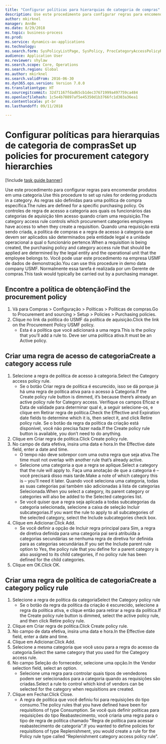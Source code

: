 ```yaml
--- 
title: "Configurar políticas para hierarquias de categoria de compras"
description: Use este procedimento para configurar regras para encomendar produtos em uma categoria.
author: mkirknel
manager: AnnBe
ms.date: 8/29/2018
ms.topic: business-process
ms.prod: 
ms.service: dynamics-ax-applications
ms.technology: 
ms.search.form: SysPolicyListPage, SysPolicy, ProcCategoryAccessPolicyRule, ProcCategoryPolicyRule, EcoResCategorySingleLookup
audience: Application User
ms.reviewer: shylaw
ms.search.scope: Core, Operations
ms.search.region: Global
ms.author: mkirknel
ms.search.validFrom: 2016-06-30
ms.dyn365.ops.version: Version 7.0.0
ms.translationtype: HT
ms.sourcegitcommit: 32d71167fdad65cb1dec37671999a497759ca484
ms.openlocfilehash: 1c5e4b70897af5e45350d1b3766fc1d303a36ea1
ms.contentlocale: pt-br
ms.lasthandoff: 09/11/2018

---
```

# <a name="set-up-policies-for-procurement-category-hierarchies"></a><span data-ttu-id="54e27-103">Configurar políticas para hierarquias de categoria de compras</span><span class="sxs-lookup"><span data-stu-id="54e27-103">Set up policies for procurement category hierarchies</span></span>

[!include [task guide banner](../../includes/task-guide-banner.md)]

<span data-ttu-id="54e27-104">Use este procedimento para configurar regras para encomendar produtos em uma categoria.</span><span class="sxs-lookup"><span data-stu-id="54e27-104">Use this procedure to set up rules for ordering products in a category.</span></span> <span data-ttu-id="54e27-105">As regras são definidas para uma política de compra específica.</span><span class="sxs-lookup"><span data-stu-id="54e27-105">The rules are defined for a specific purchasing policy.</span></span> <span data-ttu-id="54e27-106">Os controles de regra de acesso a categoria aos quais os funcionários das categorias de aquisição têm acesso quando criam uma requisição.</span><span class="sxs-lookup"><span data-stu-id="54e27-106">The category access rule controls which procurement categories employees have access to when they create a requisition.</span></span> <span data-ttu-id="54e27-107">Quando uma requisição está sendo criada, a política de compras e a regra de acesso à categoria que devem ser aplicados são determinados pela entidade legal e a unidade operacional a qual o funcionário pertence.</span><span class="sxs-lookup"><span data-stu-id="54e27-107">When a requisition is being created, the purchasing policy and category access rule that should be applied are determined by the legal entity and the operational unit that the employee belongs to.</span></span> <span data-ttu-id="54e27-108">Você pode usar este procedimento na empresa USMF de dados de demonstração.</span><span class="sxs-lookup"><span data-stu-id="54e27-108">You can use this procedure in demo data company USMF.</span></span> <span data-ttu-id="54e27-109">Normalmente essa tarefa é realizada por um Gerente de compras.</span><span class="sxs-lookup"><span data-stu-id="54e27-109">This task would typically be carried out by a purchasing manager.</span></span>


## <a name="find-the-procurement-policy"></a><span data-ttu-id="54e27-110">Encontre a política de obtenção</span><span class="sxs-lookup"><span data-stu-id="54e27-110">Find the procurement policy</span></span>
1. <span data-ttu-id="54e27-111">Vá para Compras > Configuração > Políticas > Políticas de compras.</span><span class="sxs-lookup"><span data-stu-id="54e27-111">Go to Procurement and sourcing > Setup > Policies > Purchasing policies.</span></span>
2. <span data-ttu-id="54e27-112">Clique no link da política do USMF da política de aquisição.</span><span class="sxs-lookup"><span data-stu-id="54e27-112">Click the link on the Procurement Policy USMF policy.</span></span>
    * <span data-ttu-id="54e27-113">Esta é a política que você adicionará a uma regra.</span><span class="sxs-lookup"><span data-stu-id="54e27-113">This is the policy that you’ll add a rule to.</span></span> <span data-ttu-id="54e27-114">Deve ser uma política ativa.</span><span class="sxs-lookup"><span data-stu-id="54e27-114">It must be an Active policy.</span></span>  

## <a name="create-a-category-access-rule"></a><span data-ttu-id="54e27-115">Criar uma regra de acesso de categoria</span><span class="sxs-lookup"><span data-stu-id="54e27-115">Create a category access rule</span></span>
1. <span data-ttu-id="54e27-116">Selecione a regra de política de acesso à categoria.</span><span class="sxs-lookup"><span data-stu-id="54e27-116">Select the Category access policy rule.</span></span>
    * <span data-ttu-id="54e27-117">Se o botão Criar regra de política é escurecido, isso se dá porque já há uma regra de política ativa para o acesso à Categoria.</span><span class="sxs-lookup"><span data-stu-id="54e27-117">If the Create policy rule button is dimmed, it’s because there’s already an active policy rule for Category access.</span></span> <span data-ttu-id="54e27-118">Verifique os campos Eficaz e Data de validade para determinar qual é, a seguir selecione-os, e clique em Retirar regra de política.</span><span class="sxs-lookup"><span data-stu-id="54e27-118">Check the Effective and Expiration date fields to determine which it is, then select it, and click Retire policy rule.</span></span> <span data-ttu-id="54e27-119">Se o botão da regra da política da criação está disponível, você não precisa fazer nada.</span><span class="sxs-lookup"><span data-stu-id="54e27-119">If the Create policy rule button is available, you don’t need to do anything.</span></span>  
2. <span data-ttu-id="54e27-120">Clique em Criar regra de política.</span><span class="sxs-lookup"><span data-stu-id="54e27-120">Click Create policy rule.</span></span>
3. <span data-ttu-id="54e27-121">No campo de data efetiva, insira uma data e hora.</span><span class="sxs-lookup"><span data-stu-id="54e27-121">In the Effective date field, enter a date and time.</span></span>
    * <span data-ttu-id="54e27-122">O tempo não deve sobrepor com uma outra regra que seja ativa.</span><span class="sxs-lookup"><span data-stu-id="54e27-122">The time must not overlap with another rule that’s already active.</span></span>  
    * <span data-ttu-id="54e27-123">Selecione uma categoria a que a regra se aplique.</span><span class="sxs-lookup"><span data-stu-id="54e27-123">Select a category that the rule will apply to.</span></span> <span data-ttu-id="54e27-124">Faça uma anotação de que a categoria é – você precisará disso mais tarde.</span><span class="sxs-lookup"><span data-stu-id="54e27-124">Make a note of which category this is – you’ll need it later.</span></span> <span data-ttu-id="54e27-125">Quando você seleciona uma categoria, todas as suas categorias pai também são adicionadas à lista de categorias Selecionada.</span><span class="sxs-lookup"><span data-stu-id="54e27-125">When you select a category, its parent category or categories will also be added to the Selected categories list.</span></span>  
    * <span data-ttu-id="54e27-126">Se você quiser que a regra seja aplicada a todas subcategorias da categoria selecionada, selecione a caixa de seleção Incluir subcategorias.</span><span class="sxs-lookup"><span data-stu-id="54e27-126">If you want the rule to apply to all subcategories of the selected category, select the Include subcategories check box.</span></span>  
4. <span data-ttu-id="54e27-127">Clique em Adicionar.</span><span class="sxs-lookup"><span data-stu-id="54e27-127">Click Add.</span></span>
    * <span data-ttu-id="54e27-128">Se você definir a opção de Incluir regra principal para Sim, a regra de diretiva definida para uma categoria pai será atribuída a categorias secundárias se nenhuma regra de diretiva for definida para as categorias secundárias.</span><span class="sxs-lookup"><span data-stu-id="54e27-128">If you set the Include parent rule option to Yes, the policy rule that you define for a parent category is also assigned to its child categories, if no policy rule has been defined for the child categories.</span></span>  
5. <span data-ttu-id="54e27-129">Clique em OK.</span><span class="sxs-lookup"><span data-stu-id="54e27-129">Click OK.</span></span>

## <a name="create-a-category-policy-rule"></a><span data-ttu-id="54e27-130">Criar uma regra de política de categoria</span><span class="sxs-lookup"><span data-stu-id="54e27-130">Create a category policy rule</span></span>
1. <span data-ttu-id="54e27-131">Selecione a regra de política da categoria</span><span class="sxs-lookup"><span data-stu-id="54e27-131">Select the Category policy rule</span></span>
    * <span data-ttu-id="54e27-132">Se o botão da regra da política da criação é escurecido, selecione a regra da política ativa, e clique então para retirar a regra da política.</span><span class="sxs-lookup"><span data-stu-id="54e27-132">If the Create policy rule button is dimmed, select the active policy rule, and then click Retire policy rule.</span></span>  
2. <span data-ttu-id="54e27-133">Clique em Criar regra de política.</span><span class="sxs-lookup"><span data-stu-id="54e27-133">Click Create policy rule.</span></span>
3. <span data-ttu-id="54e27-134">No campo de data efetiva, insira uma data e hora.</span><span class="sxs-lookup"><span data-stu-id="54e27-134">In the Effective date field, enter a date and time.</span></span>
4. <span data-ttu-id="54e27-135">Clique em Adicionar.</span><span class="sxs-lookup"><span data-stu-id="54e27-135">Click Add.</span></span>
5. <span data-ttu-id="54e27-136">Selecione a mesma categoria que você usou para a regra do acesso da categoria.</span><span class="sxs-lookup"><span data-stu-id="54e27-136">Select the same category that you used for the Category access rule.</span></span>
6. <span data-ttu-id="54e27-137">No campo Seleção do fornecedor, selecione uma opção.</span><span class="sxs-lookup"><span data-stu-id="54e27-137">In the Vendor selection field, select an option.</span></span>
    * <span data-ttu-id="54e27-138">Selecione uma regra para controlar quais tipos de vendedores podem ser selecionados para a categoria quando as requisições são criadas.</span><span class="sxs-lookup"><span data-stu-id="54e27-138">Select a rule to control which kind of vendors can be selected for the category when requisitions are created.</span></span>  
7. <span data-ttu-id="54e27-139">Clique em Fechar.</span><span class="sxs-lookup"><span data-stu-id="54e27-139">Click Close.</span></span>
    * <span data-ttu-id="54e27-140">A regra de política que você definiu foi para requisições do tipo consumo.</span><span class="sxs-lookup"><span data-stu-id="54e27-140">The policy rules that you have defined have been for requisitions of type Consumption.</span></span> <span data-ttu-id="54e27-141">Se você quis definir políticas para requisições do tipo Reabastecimento, você criaria uma regra para o tipo de regra de política chamado "Regra de política para acessar reabastecimento de categoria".</span><span class="sxs-lookup"><span data-stu-id="54e27-141">If you wanted to define policies for requisitions of type Replenishment, you would create a rule for the Policy rule type called “Replenishment category access policy rule”.</span></span>  


